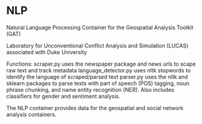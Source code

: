 # NLP
Natural Language Processing Container for the Geospatial Analysis Toolkit (GAT)

Laboratory for Unconventional Conflict Analysis and Simulation (LUCAS) associated with Duke University

Functions:
scraper.py uses the newspaper package and news urls to scape raw text and track metadata
language_detector.py uses nltk stopwords to identify the language of scraped/parsed text
parser.py uses the nltk and sklearn packages to parse texts with part of speech (POS) tagging, noun phrase chunking, and name entity recognition (NER). Also includes classifiers for gender and sentiment analysis.

The NLP container provides data for the geospatial and social network analysis containers.
